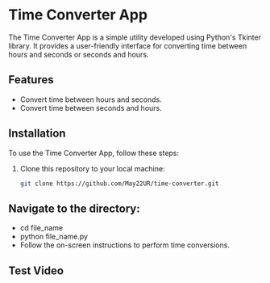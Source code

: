 # Time Converter App

The Time Converter App is a simple utility developed using Python's Tkinter library. It provides a user-friendly interface for converting time between hours and seconds or seconds and hours.

## Features

- Convert time between hours and seconds.
- Convert time between seconds and hours.

## Installation

To use the Time Converter App, follow these steps:

1. Clone this repository to your local machine:

   ```bash
   git clone https://github.com/May22UR/time-converter.git
## Navigate to the directory:
- cd file_name
- python file_name.py
- Follow the on-screen instructions to perform time conversions.
  
## Test Video

[
](https://github.com/May22UR/time-conveter/assets/113128756/429ef56a-e72a-417e-bde1-541cb045eea6)
